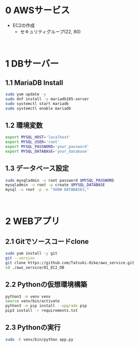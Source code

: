 # 0 AWSサービス

* EC2の作成
  * セキュリティグループ(22, 80)

<br>

# 1 DBサーバー

## 1.1 MariaDB Install

```sh
sudo yum update -y
sudo dnf install -y mariadb105-server
sudo systemctl start mariadb
sudo systemctl enable mariadb
```

## 1.2 環境変数

```sh
export MYSQL_HOST='localhost'
export MYSQL_USER='root'
export MYSQL_PASSWORD='your_password'
export MYSQL_DATABASE='your_database'
```

## 1.3 データベース設定

```sh
sudo mysqladmin -u root password $MYSQL_PASSWORD
mysqladmin -u root -p create $MYSQL_DATABASE
mysql -u root -p -e "SHOW DATABASES;"
```

<br>

# 2 WEBアプリ 

## 2.1 Gitでソースコードclone

```sh
sudo yum install -y git
git --version
git clone https://github.com/Tatsuki-Oike/aws_service.git
cd ./aws_service/01_EC2_DB
```

## 2.2 Pythonの仮想環境構築

```sh
python3 -m venv venv
source venv/bin/activate
python3 -m pip install --upgrade pip
pip3 install -r requirements.txt
```

## 2.3 Pythonの実行

```sh
sudo -E venv/bin/python app.py
```
